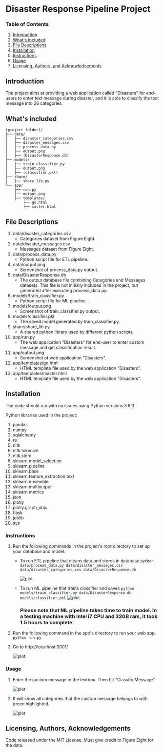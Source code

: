 # Disaster Response Pipeline Project


### Table of Contents

1. [Introduction](#introduction)
2. [What's included](#included)
3. [File Descriptions](#files_desc)
3. [Installation](#installation)
4. [Instructions](#instructions)
5. [Usage](#usage)
6. [Licensing, Authors, and Acknowledgements](#licensing)


## Introduction <a name="introduction"></a>

The project aims at providing a web application called "Disasters" for end-users to enter text message during disaster, and it is able to classify the text message into 36 categories.

## What's included <a name="included"></a>

```text
(project folder)/
├── data/
│   ├── disaster_categories.csv
│   ├── disaster_messages.csv
│   ├── process_data.py
│   ├── output.png
│   ├── (DisasterResponse.db)
├── models/
│   ├── train_classifier.py
│   ├── output.png
│   ├── (classifier.pkl) 
├── share/
│   ├── share_lib.py
└── app/
    ├── run.py
    ├── output.png
    ├── templates/
        ├── go.html
        ├── master.html
```



## File Descriptions <a name="files_desc"></a>

1. data/disaster_categories.csv
    - Categories dataset from Figure Eight.
2. data/disaster_messages.csv
    - Messages dataset from Figure Eight.
3. data/process_data.py
    - Python script file for ETL pipeline.
4. data/output.png
    - Screenshot of process_data.py output.
5. data/DisasterResponse.db
    - The output database file combining Categories and Messages datasets. This file is not initially included in the project, but generated after executing process_data.py.
6. models/train_classifier.py
    - Python script file for ML pipeline.
7. models/output.png
    - Screenshot of train_classifier.py output.
8. models/classifier.pkl
    - The saved model generated by train_classifier.py.
9. share/share_lib.py
    - A shared python library used by different python scripts.
10. app/run.py
    - The web application "Disasters" for end-user to enter custom message and get classification result.
11. app/output.png
    - Screenshot of web application "Disasters".
12. app/templates/go.html
	- HTML template file used by the web application "Disasters".
13. app/templates/master.html
	- HTML template file used by the web application "Disasters".

## Installation <a name="installation"></a>

The code should run with no issues using Python versions 3.6.3

Python libraries used in the project:
1. pandas
2. numpy
3. sqlalchemy
4. re
5. nltk
6. nltk.tokenize 
7. nltk.stem 
8. sklearn.model_selection
9. sklearn.pipeline
10. sklearn.base
11. sklearn.feature_extraction.text 
12. sklearn.ensemble
13. sklearn.multioutput
14. sklearn.metrics
15. json
16. plotly
17. plotly.graph_objs
18. flask
19. joblib
20. sys

### Instructions <a name="instructions"></a>
1. Run the following commands in the project's root directory to set up your database and model.

    - To run ETL pipeline that cleans data and stores in database
        `python data/process_data.py data/disaster_messages.csv data/disaster_categories.csv data/DisasterResponse.db`
		
		![plot](./data/output.png) 

    - To run ML pipeline that trains classifier and saves
        `python models/train_classifier.py data/DisasterResponse.db models/classifier.pkl`
		![plot](./models/output.png) 

		### Please note that ML pipeline takes time to train model. In a testing machine with Intel i7 CPU and 32GB ram, it took 1.5 hours to complete.
		
2. Run the following command in the app's directory to run your web app.
    `python run.py`

3. Go to http://localhost:3001/

   ![plot](./app/output.png) 


### Usage <a name="usage"></a>
1. Enter the custom message in the textbox. Then hit "Classify Message".

   ![plot](./usage_1.png) 

2. It will show all categories that the custom message belongs to with green highlighted.

   ![plot](./usage_2.png) 



## Licensing, Authors, Acknowledgements<a name="licensing"></a>

Code released under the MIT License. Must give credit to Figure Eight for the data.
